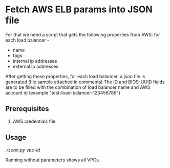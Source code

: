 # Fetch AWS ELB params into JSON file

For that we need a script that gets the following properties from AWS:
for each load balancer -
- name
- tags
- internal ip addresses
- external ip addresses

After getting these properties, for each load balancer, a json file is generated (file sample attached in comments)
The ID and BIOS-UUID fields are to be filled with the combination of load balancer name and AWS account id (example "test-load-balancer-123456789")

## Prerequisites
1. AWS credentials file

## Usage

*./scan.py vpc-id*

Running without parameters shows all VPCs.



